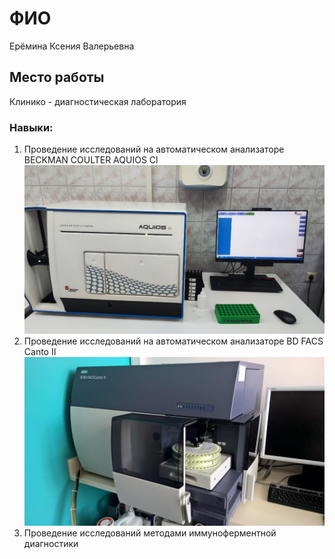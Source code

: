 # ФИО
Ерёмина Ксения Валерьевна

## Место работы
Клинико - диагностическая лаборатория 

### Навыки:
1. Проведение  исследований  на  автоматическом анализаторе BECKMAN COULTER AQUIOS Cl
![alt text](image.png)
2. Проведение  исследований  на  автоматическом анализаторе BD FACS Canto II
![alt text](image-1.png)
3.   Проведение  исследований методами иммуноферментной диагностики 
